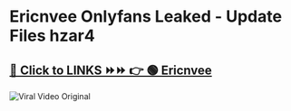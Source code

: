 
 # Ericnvee Onlyfans Leaked - Update Files hzar4

## <h2><a href="https://clipsfans.com/Ericnvee&ref=git">🔗 Click to LINKS ⏩⏩ 👉 🟢 Ericnvee </a></h2>

<a href="https://clipsfans.com/Ericnvee&ref=git" rel="nofollow" data-target="animated-image.originalLink"><img src="https://i.ibb.co.com/xMMVF88/686577567.gif" alt="Viral Video Original" style="max-width: 100%; display: inline-block;" data-target="animated-image.originalImage"></a>

